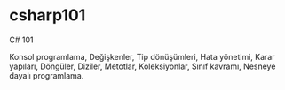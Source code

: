 # csharp101

C# 101

Konsol programlama, Değişkenler, Tip dönüşümleri, Hata yönetimi, Karar yapıları, 
Döngüler, Diziler, Metotlar, Koleksiyonlar, Sınıf kavramı, Nesneye dayalı programlama.
